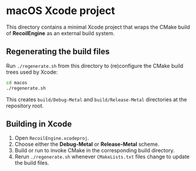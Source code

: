 # macOS Xcode project

This directory contains a minimal Xcode project that wraps the CMake build of **RecoilEngine** as an external build system.

## Regenerating the build files
Run `./regenerate.sh` from this directory to (re)configure the CMake build trees used by Xcode:

```sh
cd macos
./regenerate.sh
```

This creates `build/Debug-Metal` and `build/Release-Metal` directories at the repository root.

## Building in Xcode
1. Open `RecoilEngine.xcodeproj`.
2. Choose either the **Debug-Metal** or **Release-Metal** scheme.
3. Build or run to invoke CMake in the corresponding build directory.
4. Rerun `./regenerate.sh` whenever `CMakeLists.txt` files change to update the build files.
